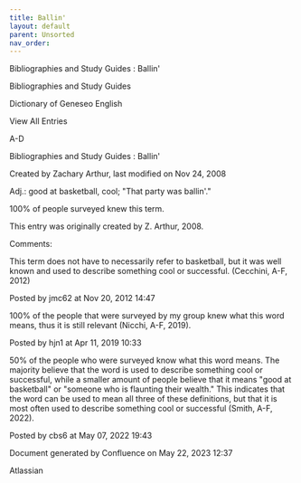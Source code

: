 ```yaml
---
title: Ballin'
layout: default
parent: Unsorted
nav_order:
---
```


Bibliographies and Study Guides : Ballin'

Bibliographies and Study Guides

Dictionary of Geneseo English

View All Entries

A-D

Bibliographies and Study Guides : Ballin'

Created by  Zachary Arthur, last modified on Nov 24, 2008

Adj.: good at basketball, cool; &quot;That party was ballin'.&quot;

100% of people surveyed knew this term.

This entry was originally created by Z. Arthur, 2008.

Comments:

This term does not have to necessarily refer to basketball, but it was well known and used to describe something cool or successful. (Cecchini, A-F, 2012)

Posted by jmc62 at Nov 20, 2012 14:47

100% of the people that were surveyed by my group knew what this word means, thus it is still relevant (Nicchi, A-F, 2019). 

Posted by hjn1 at Apr 11, 2019 10:33

50% of the people who were surveyed know what this word means. The majority believe that the word is used to describe something cool or successful, while a smaller amount of people believe that it means &quot;good at basketball&quot; or &quot;someone who is flaunting their wealth.&quot; This indicates that the word can be used to mean all three of these definitions, but that it is most often used to describe something cool or successful (Smith, A-F, 2022).

Posted by cbs6 at May 07, 2022 19:43

Document generated by Confluence on May 22, 2023 12:37

Atlassian

